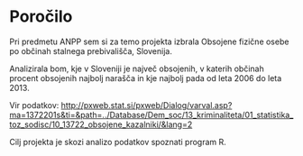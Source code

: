 # Poročilo

Pri predmetu ANPP sem si za temo projekta izbrala Obsojene fizične osebe po občinah stalnega prebivališča, Slovenija.

Analizirala bom, kje v Sloveniji je največ obsojenih, v katerih občinah procent obsojenih najbolj narašča in kje najbolj pada od leta 2006 do leta 2013.

Vir podatkov: http://pxweb.stat.si/pxweb/Dialog/varval.asp?ma=1372201s&ti=&path=../Database/Dem_soc/13_kriminaliteta/01_statistika_toz_sodisc/10_13722_obsojene_kazalniki/&lang=2

Cilj projekta je skozi analizo podatkov spoznati program R.
